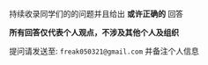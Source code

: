 持续收录同学们的的问题并且给出 __或许正确的__ 回答

__所有回答仅代表个人观点，不涉及其他个人及组织__

提问请发送至: ```freak050321@gmail.com``` 并备注个人信息